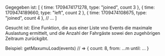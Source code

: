 Gegegeben ist:
[
  { time: 1709474171278, type: "joined", count 3 },
  { time: 1709474189660, type: "left", count 2 },
  { time: 1709474108675, type: "joined", count 4 },
  // ...
]

Gesucht ist:
  Eine Funktion, die aus einer Liste vno Events die maximale Auslastung ermittelt,
  und die Anzahl der Fahrgäste sowei den zugehörigen Zeitraum zurückgibt.

Beispiel:
  getMaxumuLoad(events)
// => { count: 8, from: ...m until: ... }

